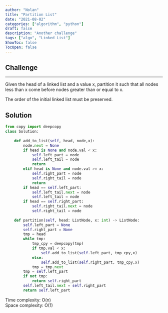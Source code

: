 ```yaml
---
author: "Nolan"
title: "Partition List"
date: "2021-08-02"
categories: ["algorithm", "python"]
draft: false
description: "Another challenge"
tags: ["algo", "Linked List"]
ShowToc: false
TocOpen: false
---
```


## Challenge

---


Given the head of a linked list and a value x, partition it such that all nodes less than x come before nodes greater than or equal to x.

The order of the initial linked list must be preserved.

## Solution

```python
from copy import deepcopy
class Solution:
    
    def add_to_list(self, head, node,x):
        node.next = None
        if head is None and node.val < x:
            self.left_part = node
            self.left_tail = node
            return
        elif head is None and node.val >= x:
            self.right_part = node
            self.right_tail = node
            return
        if head == self.left_part:
            self.left_tail.next = node
            self.left_tail = node
        if head == self.right_part:
            self.right_tail.next = node
            self.right_tail = node
        
    def partition(self, head: ListNode, x: int) -> ListNode:
        self.left_part = None
        self.right_part = None
        tmp = head
        while tmp:
            tmp_cpy = deepcopy(tmp)
            if tmp.val < x:
                self.add_to_list(self.left_part, tmp_cpy,x)
            else:
                self.add_to_list(self.right_part, tmp_cpy,x)
            tmp = tmp.next
        tmp = self.left_part
        if not tmp:
            return self.right_part
        self.left_tail.next = self.right_part
        return self.left_part
```

Time complexity: O(n)  
Space complexity: O(1)